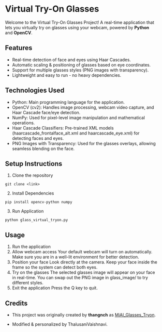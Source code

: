 # Virtual Try-On Glasses
Welcome to the Virtual Try-On Glasses Project!
A real-time application that lets you virtually try on glasses using your webcam, powered by **Python** and **OpenCV**.
## Features
-  Real-time detection of face and eyes using Haar Cascades.
-  Automatic scaling & positioning of glasses based on eye coordinates.
-  Support for multiple glasses styles (PNG images with transparency).
-  Lightweight and easy to run - no heavy dependencies.
## Technologies Used
- Python: Main programming language for the application.
- OpenCV (cv2): Handles image processing, webcam video capture, and Haar Cascade face/eye detection.
- NumPy: Used for pixel-level image manipulation and mathematical operations.
- Haar Cascade Classifiers: Pre-trained XML models (haarcascade_frontalface_alt.xml and haarcascade_eye.xml) for detecting faces and eyes.
- PNG Images with Transparency: Used for the glasses overlays, allowing seamless blending on the face. 
## Setup Instructions
1. Clone the repository
```
git clone <link>
```
2. Install Dependencies
```
pip install opencv-python numpy
```
3. Run Application
```
python glass_virtual_tryon.py
```
## Usage
1. Run the application
2. Allow webcam access
Your default webcam will turn on automatically. Make sure you are in a well-lit environment for better detection.
3. Position your face
Look directly at the camera.
Keep your face inside the frame so the system can detect both eyes.
4. Try on the glasses
The selected glasses image will appear on your face in real-time.
You can swap out the PNG image in glass_image/ to try different styles.
5. Exit the application
Press the Q key to quit.
## Credits
- This project was originally created by **thangnch** as [MiAI_Glasses_Tryon](https://github.com/thangnch/MiAI_Glasses_Tryon).  

- Modified & personalized by ThalusaniVaishnavi.


